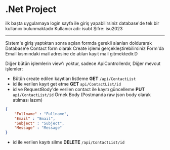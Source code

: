 # .Net Project

ilk başta uygulamaya login sayfa ile giriş yapabilirsiniz
database'de tek bir kullanıcı bulunmaktadır
Kullanıcı adı: isubt
Şifre: isu2023

-------------------------------

Sistem'e giriş yaptıktan sonra açılan formda gerekli alanları doldurarak Database'e Contact form olarak Create işlemi gerçekleştirebilirsiniz
Form'da Email kısmındaki mail adresine de atılan kayıt mail gitmektedir.D

Diğer bütün işlemlerin view'ı yoktur, sadece ApiControllerdır, Diğer mevcut işlemler:
* Bütün create edilen kayıtları listleme **GET** `/api/ContactList`
* id ile verilen kayıt get etme **GET** `api/ContactList/id`
* id ve RequestBody'de verilen contact ile kayıtı güncelleme **PUT** `api/ContactList/id`
Örnek Body (Postmanda raw json body olarak atılması lazım)
```json
{
    "Fullname" : "Fullname",
    "Email" : "Email",
    "Subject" : "Subject",
    "Message" : "Message"
}
```
* id ile verlien kayıtı silme **DELETE** `/api/ContactList/id`

